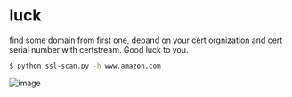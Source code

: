 # luck
find some domain from first one, depand on your cert orgnization and cert serial number with certstream.
Good luck to you. 

```bash
$ python ssl-scan.py -h www.amazon.com 
```



![image](https://user-images.githubusercontent.com/12653147/57679823-d68bcb80-765e-11e9-9d93-8dbe19a1027a.png)
